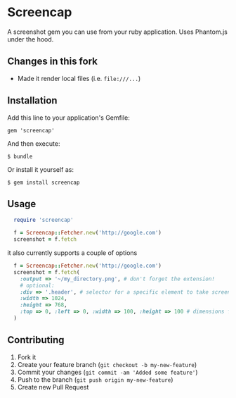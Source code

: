 # Screencap

A screenshot gem you can use from your ruby application. Uses Phantom.js under the hood.

## Changes in this fork

- Made it render local files (i.e. `file:///...`)

## Installation

Add this line to your application's Gemfile:

    gem 'screencap'

And then execute:

    $ bundle

Or install it yourself as:

    $ gem install screencap

## Usage

```ruby
  require 'screencap'

  f = Screencap::Fetcher.new('http://google.com')
  screenshot = f.fetch
```

it also currently supports a couple of options

```ruby
  f = Screencap::Fetcher.new('http://google.com')
  screenshot = f.fetch(
  	:output => '~/my_directory.png', # don't forget the extension!
  	# optional:
  	:div => '.header', # selector for a specific element to take screenshot of
  	:width => 1024,
    :height => 768,
  	:top => 0, :left => 0, :width => 100, :height => 100 # dimensions for a specific area
  )

```

## Contributing

1. Fork it
2. Create your feature branch (`git checkout -b my-new-feature`)
3. Commit your changes (`git commit -am 'Added some feature'`)
4. Push to the branch (`git push origin my-new-feature`)
5. Create new Pull Request
